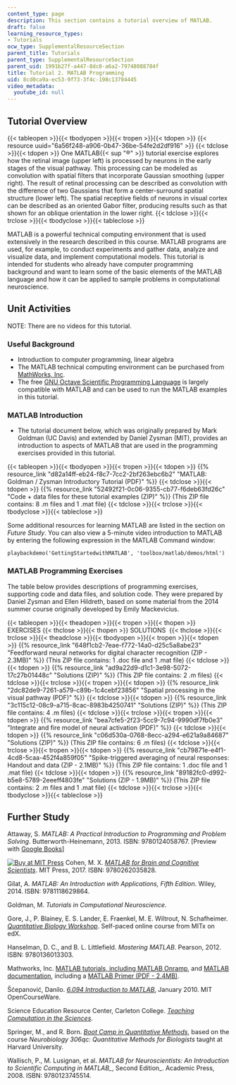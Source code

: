 ```yaml
---
content_type: page
description: This section contains a tutorial overview of MATLAB.
draft: false
learning_resource_types:
- Tutorials
ocw_type: SupplementalResourceSection
parent_title: Tutorials
parent_type: SupplementalResourceSection
parent_uid: 1991b27f-a447-8dc0-a6a2-79748088784f
title: Tutorial 2. MATLAB Programming
uid: 8cd0ca9a-ec53-9f73-3f4c-198c13784445
video_metadata:
  youtube_id: null
---
```

## Tutorial Overview

{{< tableopen >}}{{< tbodyopen >}}{{< tropen >}}{{< tdopen >}}
{{< resource uuid="6a56f248-a906-0b47-36be-54fe2d2df916" >}}
{{< tdclose >}}{{< tdopen >}}
One MATLAB{{< sup "®" >}} tutorial exercise explores how the retinal image (upper left) is processed by neurons in the early stages of the visual pathway. This processing can be modeled as convolution with spatial filters that incorporate Gaussian smoothing (upper right). The result of retinal processing can be described as convolution with the difference of two Gaussians that form a center-surround spatial structure (lower left). The spatial receptive fields of neurons in visual cortex can be described as an oriented Gabor filter, producing results such as that shown for an oblique orientation in the lower right.
{{< tdclose >}}{{< trclose >}}{{< tbodyclose >}}{{< tableclose >}}

MATLAB is a powerful technical computing environment that is used extensively in the research described in this course. MATLAB programs are used, for example, to conduct experiments and gather data, analyze and visualize data, and implement computational models. This tutorial is intended for students who already have computer programming background and want to learn some of the basic elements of the MATLAB language and how it can be applied to sample problems in computational neuroscience.

## Unit Activities

NOTE: There are no videos for this tutorial.

### Useful Background

- Introduction to computer programming, linear algebra
- The MATLAB technical computing environment can be purchased from [MathWorks, Inc](http://www.mathworks.com/).
- The free [GNU Octave Scientific Programming Language](https://www.gnu.org/software/octave/) is largely compatible with MATLAB and can be used to run the MATLAB examples in this tutorial.

### MATLAB Introduction

- The tutorial document below, which was originally prepared by Mark Goldman (UC Davis) and extended by Daniel Zysman (MIT), provides an introduction to aspects of MATLAB that are used in the programming exercises provided in this tutorial.

{{< tableopen >}}{{< tbodyopen >}}{{< tropen >}}{{< tdopen >}}
{{% resource_link "d82a14ff-eb24-f8c7-7cc2-2bf263ebc6b2" "MATLAB: Goldman / Zysman Introductory Tutorial (PDF)" %}}
{{< tdclose >}}{{< tdopen >}}
{{% resource_link "52492f21-0c06-9355-cb77-f6deb63fd26c" "Code + data files for these tutorial examples (ZIP)" %}} (This ZIP file contains: 8 .m files and 1 .mat file)
{{< tdclose >}}{{< trclose >}}{{< tbodyclose >}}{{< tableclose >}}

Some additional resources for learning MATLAB are listed in the section on *Future Study*. You can also view a 5-minute video introduction to MATLAB by entering the following expression in the MATLAB Command window:

`playbackdemo('GettingStartedwithMATLAB', 'toolbox/matlab/demos/html')`

### MATLAB Programming Exercises

The table below provides descriptions of programming exercises, supporting code and data files, and solution code. They were prepared by Daniel Zysman and Ellen Hildreth, based on some material from the 2014 summer course originally developed by Emily Mackevicius.

{{< tableopen >}}{{< theadopen >}}{{< tropen >}}{{< thopen >}}
EXERCISES
{{< thclose >}}{{< thopen >}}
SOLUTIONS 
{{< thclose >}}{{< trclose >}}{{< theadclose >}}{{< tbodyopen >}}{{< tropen >}}{{< tdopen >}}
{{% resource_link "648f1cb2-7eae-f772-14a0-d25c5a8abe23" "Feedforward neural networks for digital character recognition (ZIP - 2.3MB)" %}} (This ZIP file contains: 1 .doc file and 1 .mat file)
{{< tdclose >}}{{< tdopen >}}
{{% resource_link "ad9a22d9-d1c1-3e98-5072-17c27b01448c" "Solutions (ZIP)" %}} (This ZIP file contains: 2 .m files)
{{< tdclose >}}{{< trclose >}}{{< tropen >}}{{< tdopen >}}
{{% resource_link "2dc82de9-7261-a579-c89b-1c4cebf23856" "Spatial processing in the visual pathway (PDF)" %}}
{{< tdclose >}}{{< tdopen >}}
{{% resource_link "3c115c12-08c9-a715-8cac-8983b4250741" "Solutions (ZIP)" %}} (This ZIP file contains: 4 .m files)
{{< tdclose >}}{{< trclose >}}{{< tropen >}}{{< tdopen >}}
{{% resource_link "bea7cfe5-2f23-5cc9-7c94-9990df7fb0e3" "Integrate and fire model of neural activation (PDF)" %}}
{{< tdclose >}}{{< tdopen >}}
{{% resource_link "c06d530a-0768-8ecc-a294-e621a9a84687" "Solutions (ZIP)" %}} (This ZIP file contains: 6 .m files)
{{< tdclose >}}{{< trclose >}}{{< tropen >}}{{< tdopen >}}
{{% resource_link "cb79871e-e4f1-4cd8-5caa-452f4a859f05" "Spike-triggered averaging of neural responses: Handout and data (ZIP - 2.1MB)" %}} (This ZIP file contains: 1 .doc file and 1 .mat file)
{{< tdclose >}}{{< tdopen >}}
{{% resource_link "89182fc0-d992-b5e8-5789-2eeeff4803fe" "Solutions (ZIP - 1.9MB)" %}} (This ZIP file contains: 2 .m files and 1 .mat file)
{{< tdclose >}}{{< trclose >}}{{< tbodyclose >}}{{< tableclose >}}

## Further Study

Attaway, S. *MATLAB: A Practical Introduction to Programming and Problem Solving*. Butterworth-Heinemann, 2013. ISBN: 9780124058767. \[Preview with [Google Books](http://books.google.com/books?id=eqldp6labvwC&pg=PAfrontcover)\]

[![Buy at MIT Press](/images/mp_logo.gif)](https://mitpress.mit.edu/9780262035828) Cohen, M. X. [*MATLAB for Brain and Cognitive Scientists*](https://mitpress.mit.edu/9780262035828). MIT Press, 2017. ISBN: 9780262035828.

Gilat, A. *MATLAB: An Introduction with Applications, Fifth Edition*. Wiley, 2014. ISBN: 9781118629864.

Goldman, M. *Tutorials in Computational Neuroscience*.

Gore, J., P. Blainey, E. S. Lander, E. Fraenkel, M. E. Wiltrout, N. Schafheimer. [*Quantitative Biology Workshop*](https://mitxonline.mit.edu/courses/course-v1:MITxT+7.QBWx/). Self-paced online course from MITx on edX.

Hanselman, D. C., and B. L. Littlefield. *Mastering MATLAB*. Pearson, 2012. ISBN: 9780136013303.

Mathworks, Inc. [MATLAB tutorials, including MATLAB Onramp](http://www.mathworks.com/academia/student_center/tutorials/mltutorial_launchpad.html), and [MATLAB documentation](http://www.mathworks.com/help/matlab/), including a [MATLAB Primer (PDF - 2.4MB)](http://web.mit.edu/6.777/www/downloads/primer.pdf).

Šćepanović, Danilo. [*6.094 Introduction to MATLAB*](https://ocw-studio.odl.mit.edu/courses/6-057-introduction-to-matlab-january-iap-2019), January 2010. MIT OpenCourseWare.

Science Education Resource Center, Carleton College. [*Teaching Computation in the Sciences*](https://serc.carleton.edu/teaching_computation/index.html).

Springer, M., and R. Born. [*Boot Camp in Quantitative Methods*](http://springerlab.org/qmbc/index.php), based on the course *Neurobiology 306qc: Quantitative Methods for Biologists* taught at Harvard University.

Wallisch, P., M. Lusignan, et al. *MATLAB for Neuroscientists: An Introduction to Scientific Computing in MATLAB\_*, Second Edition\_. Academic Press, 2008. ISBN: 9780123745514.